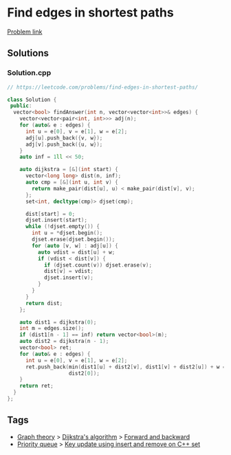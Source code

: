 # Find edges in shortest paths

[Problem link](https://leetcode.com/problems/find-edges-in-shortest-paths/)

## Solutions


### Solution.cpp
```cpp
// https://leetcode.com/problems/find-edges-in-shortest-paths/

class Solution {
 public:
  vector<bool> findAnswer(int n, vector<vector<int>>& edges) {
    vector<vector<pair<int, int>>> adj(n);
    for (auto& e : edges) {
      int u = e[0], v = e[1], w = e[2];
      adj[u].push_back({v, w});
      adj[v].push_back({u, w});
    }
    auto inf = 1ll << 50;

    auto dijkstra = [&](int start) {
      vector<long long> dist(n, inf);
      auto cmp = [&](int u, int v) {
        return make_pair(dist[u], u) < make_pair(dist[v], v);
      };
      set<int, decltype(cmp)> djset(cmp);

      dist[start] = 0;
      djset.insert(start);
      while (!djset.empty()) {
        int u = *djset.begin();
        djset.erase(djset.begin());
        for (auto [v, w] : adj[u]) {
          auto vdist = dist[u] + w;
          if (vdist < dist[v]) {
            if (djset.count(v)) djset.erase(v);
            dist[v] = vdist;
            djset.insert(v);
          }
        }
      }
      return dist;
    };

    auto dist1 = dijkstra(0);
    int m = edges.size();
    if (dist1[n - 1] == inf) return vector<bool>(m);
    auto dist2 = dijkstra(n - 1);
    vector<bool> ret;
    for (auto& e : edges) {
      int u = e[0], v = e[1], w = e[2];
      ret.push_back(min(dist1[u] + dist2[v], dist1[v] + dist2[u]) + w ==
                    dist2[0]);
    }
    return ret;
  }
};
```
## Tags

* [Graph theory](/README.md#Graph_theory) > [Dijkstra's algorithm](/README.md#Graph_theory-Dijkstra_s_algorithm) > [Forward and backward](/README.md#Graph_theory-Dijkstra_s_algorithm-Forward_and_backward)
* [Priority queue](/README.md#Priority_queue) > [Key update using insert and remove on C++ set](/README.md#Priority_queue-Key_update_using_insert_and_remove_on_C___set)
